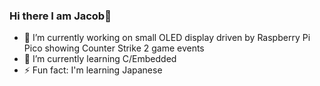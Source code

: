 ### Hi there I am Jacob👋

- 🔭 I’m currently working on small OLED display driven by Raspberry Pi Pico showing Counter Strike 2 game events
- 🌱 I’m currently learning C/Embedded
- ⚡ Fun fact: I'm learning Japanese
<!-- - 👯 I’m looking to collaborate on ... -->
<!-- - 📫 How to reach me: ... -->

